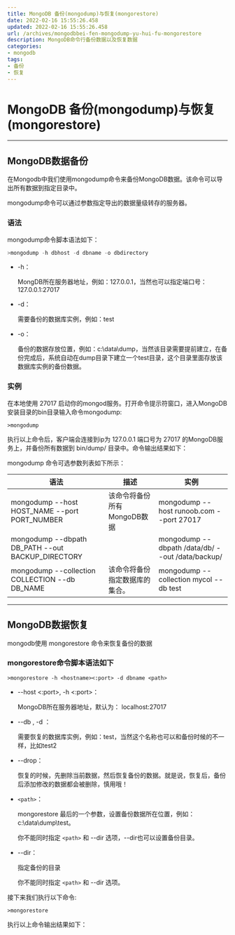 ```yaml
---
title: MongoDB 备份(mongodump)与恢复(mongorestore)
date: 2022-02-16 15:55:26.458
updated: 2022-02-16 15:55:26.458
url: /archives/mongodbbei-fen-mongodump-yu-hui-fu-mongorestore
description: MongoDB命令行备份数据以及恢复数据
categories: 
- mongodb
tags: 
- 备份
- 恢复
---
```


# MongoDB 备份(mongodump)与恢复(mongorestore)

---

## MongoDB数据备份

在Mongodb中我们使用mongodump命令来备份MongoDB数据。该命令可以导出所有数据到指定目录中。

mongodump命令可以通过参数指定导出的数据量级转存的服务器。

### 语法

mongodump命令脚本语法如下：

```sql
>mongodump -h dbhost -d dbname -o dbdirectory
```

- -h：
  
  MongDB所在服务器地址，例如：127.0.0.1，当然也可以指定端口号：127.0.0.1:27017
  
- -d：
  
  需要备份的数据库实例，例如：test
  
- -o：
  
  备份的数据存放位置，例如：c:\data\dump，当然该目录需要提前建立，在备份完成后，系统自动在dump目录下建立一个test目录，这个目录里面存放该数据库实例的备份数据。
  

### 实例

在本地使用 27017 启动你的mongod服务。打开命令提示符窗口，进入MongoDB安装目录的bin目录输入命令mongodump:

```mongo
>mongodump
```

执行以上命令后，客户端会连接到ip为 127.0.0.1 端口号为 27017 的MongoDB服务上，并备份所有数据到 bin/dump/ 目录中。命令输出结果如下：

mongodump 命令可选参数列表如下所示：

| 语法  | 描述  | 实例  |
| --- | --- | --- |
| mongodump --host HOST_NAME --port PORT_NUMBER | 该命令将备份所有MongoDB数据 | mongodump --host runoob.com --port 27017 |
| mongodump --dbpath DB_PATH --out BACKUP_DIRECTORY |     | mongodump --dbpath /data/db/ --out /data/backup/ |
| mongodump --collection COLLECTION --db DB_NAME | 该命令将备份指定数据库的集合。 | mongodump --collection mycol --db test |

---

## MongoDB数据恢复

mongodb使用 mongorestore 命令来恢复备份的数据

### mongorestore命令脚本语法如下

```mongo
>mongorestore -h <hostname><:port> -d dbname <path>
```

- --host <:port>, -h <:port>：
  
  MongoDB所在服务器地址，默认为： localhost:27017
  
- --db , -d ：
  
  需要恢复的数据库实例，例如：test，当然这个名称也可以和备份时候的不一样，比如test2
  
- --drop：
  
  恢复的时候，先删除当前数据，然后恢复备份的数据。就是说，恢复后，备份后添加修改的数据都会被删除，慎用哦！
  
- `<path>`：
  
  mongorestore 最后的一个参数，设置备份数据所在位置，例如：c:\data\dump\test。
  
  你不能同时指定 `<path>` 和 --dir 选项，--dir也可以设置备份目录。
  
- --dir：
  
  指定备份的目录
  
  你不能同时指定 `<path>` 和 --dir 选项。
  

接下来我们执行以下命令:

```mongo
>mongorestore
```

执行以上命令输出结果如下：
